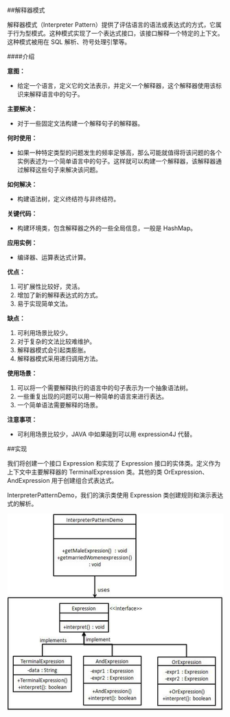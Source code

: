 ##解释器模式

解释器模式（Interpreter Pattern）提供了评估语言的语法或表达式的方式，它属于行为型模式。这种模式实现了一个表达式接口，该接口解释一个特定的上下文。这种模式被用在 SQL 解析、符号处理引擎等。

####介绍

**意图：**
* 给定一个语言，定义它的文法表示，并定义一个解释器，这个解释器使用该标识来解释语言中的句子。

**主要解决：**
* 对于一些固定文法构建一个解释句子的解释器。

**何时使用：**
* 如果一种特定类型的问题发生的频率足够高，那么可能就值得将该问题的各个实例表述为一个简单语言中的句子。这样就可以构建一个解释器，该解释器通过解释这些句子来解决该问题。

**如何解决：**
* 构建语法树，定义终结符与非终结符。

**关键代码：**
* 构建环境类，包含解释器之外的一些全局信息，一般是 HashMap。

**应用实例：**
* 编译器、运算表达式计算。

**优点：**
1. 可扩展性比较好，灵活。 
2. 增加了新的解释表达式的方式。 
3. 易于实现简单文法。

**缺点：**
1. 可利用场景比较少。 
2. 对于复杂的文法比较难维护。 
3. 解释器模式会引起类膨胀。 
4. 解释器模式采用递归调用方法。

**使用场景：**
1.  可以将一个需要解释执行的语言中的句子表示为一个抽象语法树。 
2. 一些重复出现的问题可以用一种简单的语言来进行表达。 
3. 一个简单语法需要解释的场景。

**注意事项：**
* 可利用场景比较少，JAVA 中如果碰到可以用 expression4J 代替。

##实现

我们将创建一个接口 Expression 和实现了 Expression 接口的实体类。定义作为上下文中主要解释器的 TerminalExpression 类。其他的类 OrExpression、AndExpression 用于创建组合式表达式。

InterpreterPatternDemo，我们的演示类使用 Expression 类创建规则和演示表达式的解析。

![avatar](InterpreterPattern.jpg)
